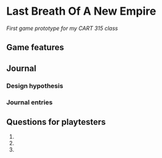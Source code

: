 # Last Breath Of A New Empire
*First game prototype for my CART 315 class*

## Game features

## Journal
### Design hypothesis
### Journal entries

## Questions for playtesters
1. 
2. 
3. 
